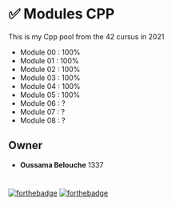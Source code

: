 # ✅ Modules CPP
This is my Cpp pool from the 42 cursus in 2021

- Module 00 : 100%
- Module 01 : 100%
- Module 02 : 100%
- Module 03 : 100%
- Module 04 : 100%
- Module 05 : 100%
- Module 06 : ?
- Module 07 : ?
- Module 08 : ?

## Owner
- **Oussama Belouche** 1337

#
[![forthebadge](https://forthebadge.com/images/badges/made-with-c-plus-plus.svg)](https://forthebadge.com)
[![forthebadge](https://forthebadge.com/images/badges/built-with-love.svg)](https://forthebadge.com)
